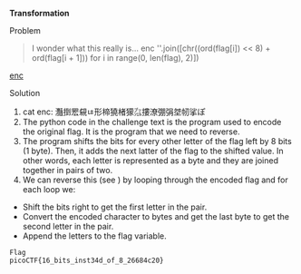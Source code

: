 **Transformation**

Problem
 > I wonder what this really is... enc ''.join([chr((ord(flag[i]) << 8) + ord(flag[i + 1])) for i in range(0, len(flag), 2)])

[enc](https://mercury.picoctf.net/static/1d8a5a2779c4dc24999f0358d7a1a786/enc)
​

Solution
1. cat enc: 灩捯䍔䙻ㄶ形楴獟楮獴㌴摟潦弸弲㘶㠴挲ぽ
2. The python code in the challenge text is the program used to encode the original flag. It is the program that we need to reverse.
3. The program shifts the bits for every other letter of the flag left by 8 bits (1 byte). Then, it adds the next latter of the flag to the shifted value. In other words, each letter is represented as a byte and they are joined together in pairs of two.
4. We can reverse this (see ) by looping through the encoded flag and for each loop we:
* Shift the bits right to get the first letter in the pair.
* Convert the encoded character to bytes and get the last byte to get the second letter in the pair.
* Append the letters to the flag variable.


```
Flag
picoCTF{16_bits_inst34d_of_8_26684c20}
```
